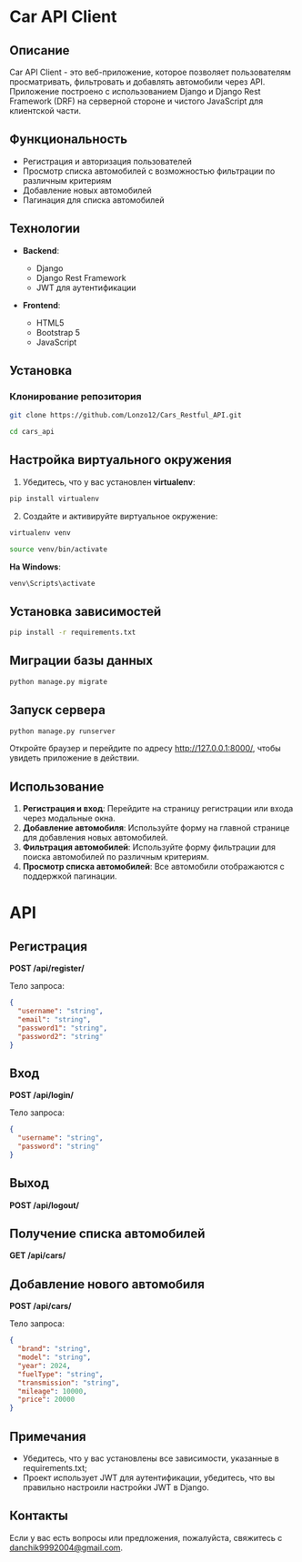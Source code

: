 # Car API Client

## Описание

Car API Client - это веб-приложение, которое позволяет пользователям просматривать, фильтровать и добавлять автомобили через API. Приложение построено с использованием Django и Django Rest Framework (DRF) на серверной стороне и чистого JavaScript для клиентской части. 

## Функциональность

- Регистрация и авторизация пользователей
- Просмотр списка автомобилей с возможностью фильтрации по различным критериям
- Добавление новых автомобилей
- Пагинация для списка автомобилей

## Технологии

- **Backend**:
  - Django
  - Django Rest Framework
  - JWT для аутентификации

- **Frontend**:
  - HTML5
  - Bootstrap 5
  - JavaScript

## Установка

### Клонирование репозитория

```bash
git clone https://github.com/Lonzo12/Cars_Restful_API.git
```
```bash
cd cars_api
```

## Настройка виртуального окружения

1. Убедитесь, что у вас установлен **virtualenv**:
```bash
pip install virtualenv
```
2. Создайте и активируйте виртуальное окружение:
```bash
virtualenv venv
```

```bash
source venv/bin/activate
```

**На Windows**:
```bash
venv\Scripts\activate
```

## Установка зависимостей

```bash
pip install -r requirements.txt
```

## Миграции базы данных

```bash
python manage.py migrate
```

## Запуск сервера

```bash
python manage.py runserver
```

Откройте браузер и перейдите по адресу http://127.0.0.1:8000/, чтобы увидеть приложение в действии.

## Использование
1. **Регистрация и вход**: Перейдите на страницу регистрации или входа через модальные окна.
2. **Добавление автомобиля**: Используйте форму на главной странице для добавления новых автомобилей.
3. **Фильтрация автомобилей**: Используйте форму фильтрации для поиска автомобилей по различным критериям.
4. **Просмотр списка автомобилей**: Все автомобили отображаются с поддержкой пагинации.

# API
## Регистрация
**POST /api/register/**

Тело запроса:

```json
{
  "username": "string",
  "email": "string",
  "password1": "string",
  "password2": "string"
}
```
## Вход
**POST /api/login/**

Тело запроса:

```json
{
  "username": "string",
  "password": "string"
}
```
## Выход
**POST /api/logout/**

## Получение списка автомобилей
**GET /api/cars/**

## Добавление нового автомобиля
**POST /api/cars/**

Тело запроса:

```json
{
  "brand": "string",
  "model": "string",
  "year": 2024,
  "fuelType": "string",
  "transmission": "string",
  "mileage": 10000,
  "price": 20000
}
```
## Примечания
* Убедитесь, что у вас установлены все зависимости, указанные в requirements.txt;
* Проект использует JWT для аутентификации, убедитесь, что вы правильно настроили настройки JWT в Django.

## Контакты
Если у вас есть вопросы или предложения, пожалуйста, свяжитесь с danchik9992004@gmail.com.
